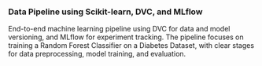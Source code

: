 ### Data Pipeline using Scikit-learn, DVC, and MLflow

End-to-end machine learning pipeline using DVC for data and model versioning, and MLflow for experiment tracking. The pipeline focuses on training a Random Forest Classifier on a Diabetes Dataset, with clear stages for data preprocessing, model training, and evaluation.

